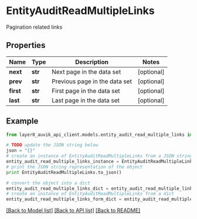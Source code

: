 # EntityAuditReadMultipleLinks

Pagination related links

## Properties
Name | Type | Description | Notes
------------ | ------------- | ------------- | -------------
**next** | **str** | Next page in the data set | [optional] 
**prev** | **str** | Previous page in the data set | [optional] 
**first** | **str** | First page in the data set | [optional] 
**last** | **str** | Last page in the data set | [optional] 

## Example

```python
from layer8_auvik_api_client.models.entity_audit_read_multiple_links import EntityAuditReadMultipleLinks

# TODO update the JSON string below
json = "{}"
# create an instance of EntityAuditReadMultipleLinks from a JSON string
entity_audit_read_multiple_links_instance = EntityAuditReadMultipleLinks.from_json(json)
# print the JSON string representation of the object
print EntityAuditReadMultipleLinks.to_json()

# convert the object into a dict
entity_audit_read_multiple_links_dict = entity_audit_read_multiple_links_instance.to_dict()
# create an instance of EntityAuditReadMultipleLinks from a dict
entity_audit_read_multiple_links_form_dict = entity_audit_read_multiple_links.from_dict(entity_audit_read_multiple_links_dict)
```
[[Back to Model list]](../README.md#documentation-for-models) [[Back to API list]](../README.md#documentation-for-api-endpoints) [[Back to README]](../README.md)


